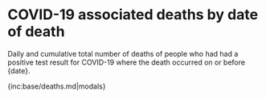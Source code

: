 ﻿# COVID-19 associated deaths by date of death

Daily and cumulative total number of deaths of people who had had a positive test result for COVID-19 where the death occurred on or before {date}.

{inc:base/deaths.md|modals}
